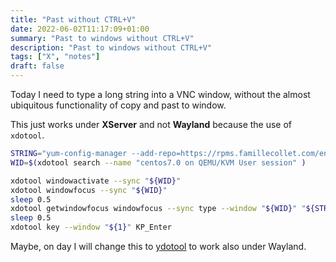 ```yaml
---
title: "Past without CTRL+V"
date: 2022-06-02T11:17:09+01:00
summary: "Past to windows without CTRL+V"
description: "Past to windows without CTRL+V"
tags: ["X", "notes"]
draft: false
---
```


Today I need to type a long string into a VNC window, without the almost ubiquitous functionality of copy and past to window.

This just works under **XServer** and not **Wayland** because the use of `xdotool`.

``` bash
STRING="yum-config-manager --add-repo=https://rpms.famillecollet.com/enterprise/remi-release-7.rpm"
WID=$(xdotool search --name "centos7.0 on QEMU/KVM User session" )

xdotool windowactivate --sync "${WID}"  
xdotool windowfocus --sync "${WID}"  
sleep 0.5
xdotool getwindowfocus windowfocus --sync type --window "${WID}" "${STRING}"
sleep 0.5
xdotool key --window "${1}" KP_Enter 
``` 


Maybe, on day I will change this to [ydotool](https://github.com/ReimuNotMoe/ydotool) to work also under Wayland.